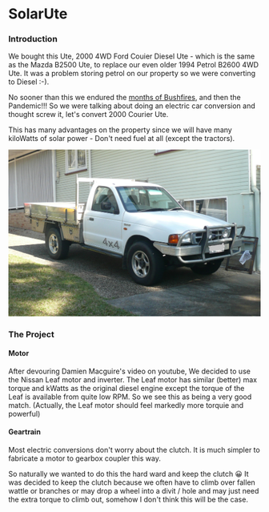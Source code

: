 # SolarUte

###  Introduction

We bought this Ute, 2000 4WD Ford Couier Diesel Ute - which is the same as the Mazda B2500 Ute, to replace our even older 1994 Petrol B2600 4WD Ute.  It was a problem storing petrol on our property so we were converting to Diesel :-).

No sooner than this we endured the [months of Bushfires](https://github.com/mackelec/SolarUte/blob/master/The_Story/Bush_Fires/readme.md), and then the Pandemic!!!  So we were talking about doing an electric car conversion and thought screw it, let's convert 2000 Courier Ute.

This has many advantages on the property since we will have many kiloWatts of solar power - Don't need fuel at all (except the tractors).

![Ute - pre conversion](https://github.com/mackelec/SolarUte/blob/master/photos/uet1.jpg)


###  The Project

#### Motor

After devouring Damien Macguire's video on youtube, We decided to use the Nissan Leaf motor and inverter. The Leaf motor has similar (better) max torque and kWatts as the original diesel engine except the torque of the Leaf is available from quite low RPM.  So we see this as being a very good match.  (Actually, the Leaf motor should feel markedly more torquie and powerful)

#### Geartrain

Most electric conversions don't worry about the clutch.  It is much simpler to fabricate a motor to gearbox coupler this way.  

So naturally we wanted to do this the hard ward and keep the clutch :grinning:
It was decided to keep the clutch because we often have to climb over fallen wattle or branches or may drop a wheel into a divit / hole and may just need the extra torque to climb out, somehow I don't think this will be the case.


